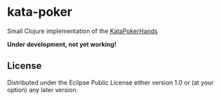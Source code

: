 # kata-poker

Small Clojure implementation of the [KataPokerHands](http://codingdojo.org/cgi-bin/index.pl?KataPokerHands)

**Under development, not yet working!**

## License
Distributed under the Eclipse Public License either version 1.0 or (at
your option) any later version.

